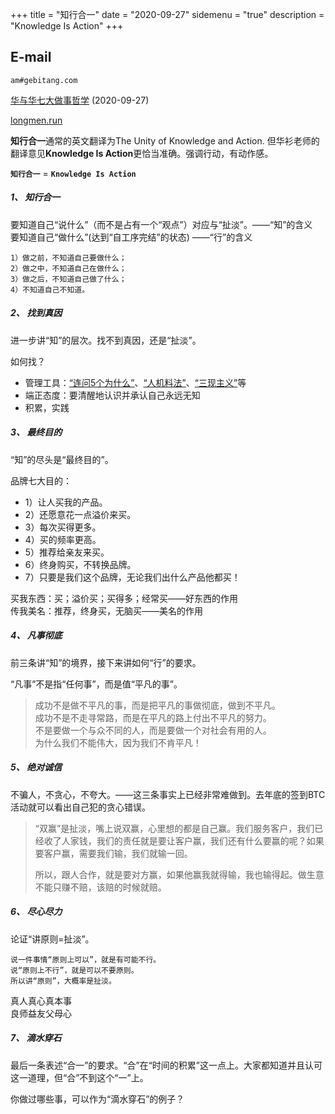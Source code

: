 +++
title = "知行合一"
date = "2020-09-27"
sidemenu = "true"
description = "Knowledge Is Action"
+++

## E-mail
    am#gebitang.com


[华与华七大做事哲学](https://mp.weixin.qq.com/s/N9tcsv8SV54lOMsoLSxWyw) (2020-09-27)

[longmen.run](https://www.jianshu.com/p/051b59aee4c4)

**知行合一**通常的英文翻译为The Unity of Knowledge and Action. 但华衫老师的翻译意见**Knowledge Is Action**更恰当准确。强调行动，有动作感。

**`知行合一`** = **`Knowledge Is Action`**

##### 1、 知行合一

要知道自己“说什么”（而不是占有一个“观点”）对应与“扯淡”。——“知”的含义  
要知道自己“做什么”(达到“自工序完结”的状态) ——“行”的含义

```
1）做之前，不知道自己要做什么；
2）做之中，不知道自己在做什么；
3）做之后，不知道自己做了什么；
4）不知道自己不知道。
```

##### 2、 找到真因

进一步讲“知”的层次。找不到真因，还是“扯淡”。

如何找？

- 管理工具：[“连问5个为什么”](https://www.jianshu.com/p/fab1c765f2b3)、[“人机料法”](https://zhuanlan.zhihu.com/p/32736228)、[“三现主义”](https://mp.weixin.qq.com/s/MJeAn6RM8QLo7yG0VYSIQw)等 
- 端正态度：要清醒地认识并承认自己永远无知
- 积累，实践

##### 3、 最终目的

“知”的尽头是“最终目的”。

品牌七大目的： 

- 1）让人买我的产品。
- 2）还愿意花一点溢价来买。
- 3）每次买得更多。
- 4）买的频率更高。
- 5）推荐给亲友来买。
- 6）终身购买，不转换品牌。
- 7）只要是我们这个品牌，无论我们出什么产品他都买！

买我东西：买；溢价买；买得多；经常买——好东西的作用  
传我美名：推荐，终身买，无脑买——美名的作用

##### 4、 凡事彻底

前三条讲“知”的境界，接下来讲如何“行”的要求。

“凡事”不是指“任何事”，而是值“平凡的事”。

>成功不是做不平凡的事，而是把平凡的事做彻底，做到不平凡。  
成功不是不走寻常路，而是在平凡的路上付出不平凡的努力。  
不是要做一个与众不同的人，而是要做一个对社会有用的人。  
为什么我们不能伟大，因为我们不肯平凡！  

##### 5、 绝对诚信

不骗人，不贪心，不夸大。——这三条事实上已经非常难做到。去年底的签到BTC活动就可以看出自己犯的贪心错误。

>“双赢”是扯淡，嘴上说双赢，心里想的都是自己赢。我们服务客户，我们已经收了人家钱，我们的责任就是要让客户赢，我们还有什么要赢的呢？如果要客户赢，需要我们输，我们就输一回。
>
>所以，跟人合作，就是要对方赢，如果他赢我就得输，我也输得起。做生意不能只赚不赔，该赔的时候就赔。

##### 6、 尽心尽力

论证“讲原则=扯淡”。

```
说一件事情“原则上可以”，就是有可能不行。
说“原则上不行”，就是可以不要原则。
所以讲“原则”，大概率是扯淡。
```

真人真心真本事  
良师益友父母心

##### 7、 滴水穿石

最后一条表述“合一”的要求。“合”在“时间的积累”这一点上。大家都知道并且认可这一道理，但“合”不到这个“一”上。

你做过哪些事，可以作为“滴水穿石”的例子？

